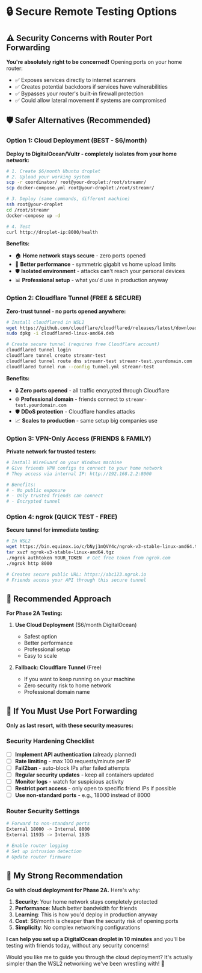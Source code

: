 # 🔒 Secure Remote Testing Options

## ⚠️ **Security Concerns with Router Port Forwarding**

**You're absolutely right to be concerned!** Opening ports on your home router:
- ✅ Exposes services directly to internet scanners
- ✅ Creates potential backdoors if services have vulnerabilities  
- ✅ Bypasses your router's built-in firewall protection
- ✅ Could allow lateral movement if systems are compromised

## 🛡️ **Safer Alternatives (Recommended)**

### Option 1: Cloud Deployment (BEST - $6/month)
**Deploy to DigitalOcean/Vultr - completely isolates from your home network:**

```bash
# 1. Create $6/month Ubuntu droplet
# 2. Upload your working system
scp -r coordinator/ root@your-droplet:/root/streamr/
scp docker-compose.yml root@your-droplet:/root/streamr/

# 3. Deploy (same commands, different machine)
ssh root@your-droplet
cd /root/streamr
docker-compose up -d

# 4. Test
curl http://droplet-ip:8000/health
```

**Benefits:**
- 🏠 **Home network stays secure** - zero ports opened
- 🚀 **Better performance** - symmetric gigabit vs home upload limits
- 🛡️ **Isolated environment** - attacks can't reach your personal devices
- 📊 **Professional setup** - what you'd use in production anyway

### Option 2: Cloudflare Tunnel (FREE & SECURE)
**Zero-trust tunnel - no ports opened anywhere:**

```bash
# Install cloudflared in WSL2
wget https://github.com/cloudflare/cloudflared/releases/latest/download/cloudflared-linux-amd64.deb
sudo dpkg -i cloudflared-linux-amd64.deb

# Create secure tunnel (requires free Cloudflare account)
cloudflared tunnel login
cloudflare tunnel create streamr-test
cloudflared tunnel route dns streamr-test streamr-test.yourdomain.com
cloudflared tunnel run --config tunnel.yml streamr-test
```

**Benefits:**
- 🔒 **Zero ports opened** - all traffic encrypted through Cloudflare
- 🌐 **Professional domain** - friends connect to `streamr-test.yourdomain.com`
- 🛡️ **DDoS protection** - Cloudflare handles attacks
- 📈 **Scales to production** - same setup big companies use

### Option 3: VPN-Only Access (FRIENDS & FAMILY)
**Private network for trusted testers:**

```bash
# Install WireGuard on your Windows machine
# Give friends VPN configs to connect to your home network
# They access via internal IP: http://192.168.2.2:8000

# Benefits: 
# - No public exposure
# - Only trusted friends can connect
# - Encrypted tunnel
```

### Option 4: ngrok (QUICK TEST - FREE)
**Secure tunnel for immediate testing:**

```bash
# In WSL2
wget https://bin.equinox.io/c/bNyj1mQVY4c/ngrok-v3-stable-linux-amd64.tgz
tar xvzf ngrok-v3-stable-linux-amd64.tgz
./ngrok authtoken YOUR_TOKEN  # Get free token from ngrok.com
./ngrok http 8000

# Creates secure public URL: https://abc123.ngrok.io
# Friends access your API through this secure tunnel
```

## 🎯 **Recommended Approach**

**For Phase 2A Testing:**
1. **Use Cloud Deployment** ($6/month DigitalOcean)
   - Safest option
   - Better performance  
   - Professional setup
   - Easy to scale

2. **Fallback: Cloudflare Tunnel** (Free)
   - If you want to keep running on your machine
   - Zero security risk to home network
   - Professional domain name

## 🚨 **If You Must Use Port Forwarding**

**Only as last resort, with these security measures:**

### Security Hardening Checklist
- [ ] **Implement API authentication** (already planned)
- [ ] **Rate limiting** - max 100 requests/minute per IP
- [ ] **Fail2ban** - auto-block IPs after failed attempts  
- [ ] **Regular security updates** - keep all containers updated
- [ ] **Monitor logs** - watch for suspicious activity
- [ ] **Restrict port access** - only open to specific friend IPs if possible
- [ ] **Use non-standard ports** - e.g., 18000 instead of 8000

### Router Security Settings
```bash
# Forward to non-standard ports
External 18000 -> Internal 8000
External 11935 -> Internal 1935

# Enable router logging
# Set up intrusion detection
# Update router firmware
```

## 🌟 **My Strong Recommendation**

**Go with cloud deployment for Phase 2A.** Here's why:

1. **Security**: Your home network stays completely protected
2. **Performance**: Much better bandwidth for friends  
3. **Learning**: This is how you'd deploy in production anyway
4. **Cost**: $6/month is cheaper than the security risk of opening ports
5. **Simplicity**: No complex networking configurations

**I can help you set up a DigitalOcean droplet in 10 minutes** and you'll be testing with friends today, without any security concerns!

Would you like me to guide you through the cloud deployment? It's actually simpler than the WSL2 networking we've been wrestling with! 🚀 